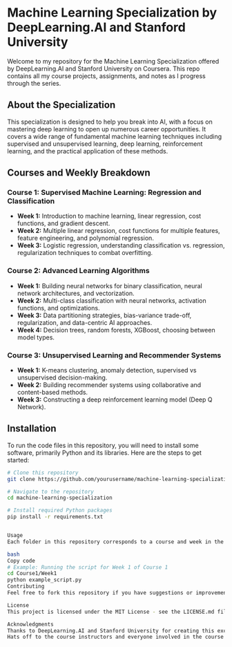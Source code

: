 # Machine Learning Specialization by DeepLearning.AI and Stanford University

Welcome to my repository for the Machine Learning Specialization offered by DeepLearning.AI and Stanford University on Coursera. This repo contains all my course projects, assignments, and notes as I progress through the series.

## About the Specialization

This specialization is designed to help you break into AI, with a focus on mastering deep learning to open up numerous career opportunities. It covers a wide range of fundamental machine learning techniques including supervised and unsupervised learning, deep learning, reinforcement learning, and the practical application of these methods.

## Courses and Weekly Breakdown

### Course 1: Supervised Machine Learning: Regression and Classification
- **Week 1:** Introduction to machine learning, linear regression, cost functions, and gradient descent.
- **Week 2:** Multiple linear regression, cost functions for multiple features, feature engineering, and polynomial regression.
- **Week 3:** Logistic regression, understanding classification vs. regression, regularization techniques to combat overfitting.

### Course 2: Advanced Learning Algorithms
- **Week 1:** Building neural networks for binary classification, neural network architectures, and vectorization.
- **Week 2:** Multi-class classification with neural networks, activation functions, and optimizations.
- **Week 3:** Data partitioning strategies, bias-variance trade-off, regularization, and data-centric AI approaches.
- **Week 4:** Decision trees, random forests, XGBoost, choosing between model types.

### Course 3: Unsupervised Learning and Recommender Systems
- **Week 1:** K-means clustering, anomaly detection, supervised vs unsupervised decision-making.
- **Week 2:** Building recommender systems using collaborative and content-based methods.
- **Week 3:** Constructing a deep reinforcement learning model (Deep Q Network).

## Installation

To run the code files in this repository, you will need to install some software, primarily Python and its libraries. Here are the steps to get started:

```bash
# Clone this repository
git clone https://github.com/yourusername/machine-learning-specialization.git

# Navigate to the repository
cd machine-learning-specialization

# Install required Python packages
pip install -r requirements.txt


Usage
Each folder in this repository corresponds to a course and week in the specialization. To run the programs, navigate to the appropriate directory and execute the Python scripts.

bash
Copy code
# Example: Running the script for Week 1 of Course 1
cd Course1/Week1
python example_script.py
Contributing
Feel free to fork this repository if you have suggestions or improvements. Contributions to the project are always welcome!

License
This project is licensed under the MIT License - see the LICENSE.md file for details.

Acknowledgments
Thanks to DeepLearning.AI and Stanford University for creating this excellent specialization.
Hats off to the course instructors and everyone involved in the course design and implementation.
